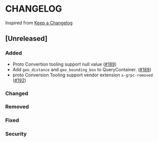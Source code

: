 # CHANGELOG

Inspired from [Keep a Changelog](https://keepachangelog.com/en/1.0.0/)

## [Unreleased]
### Added
- Proto Convertion tooling support null value ([#189](https://github.com/opensearch-project/opensearch-protobufs/pull/189))
- Add `geo_distance` and `geo_bounding_box` to QueryContainer. ([#188](https://github.com/opensearch-project/opensearch-protobufs/pull/188))
- proto Conversion Tooling support vendor extension `x-grpc-removed` ([#192](https://github.com/opensearch-project/opensearch-protobufs/pull/192))

### Changed

### Removed

### Fixed

### Security
